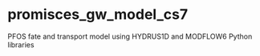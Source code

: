# promisces_gw_model_cs7
PFOS fate and transport model using HYDRUS1D and MODFLOW6 Python libraries
